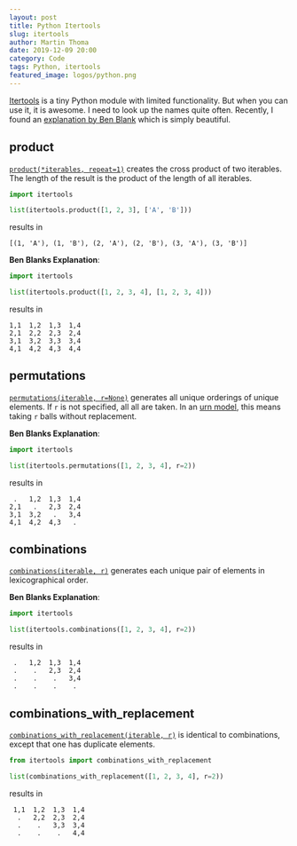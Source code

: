 ```yaml
---
layout: post
title: Python Itertools
slug: itertools
author: Martin Thoma
date: 2019-12-09 20:00
category: Code
tags: Python, itertools
featured_image: logos/python.png
---
```

[Itertools](https://docs.python.org/3/library/itertools.html) is a tiny Python
module with limited functionality. But when you can use it, it is awesome. I
need to look up the names quite often. Recently, I found an
[explanation by Ben Blank](https://stackoverflow.com/a/942551/562769) which is
simply beautiful.


## product

[`product(*iterables, repeat=1)`](https://docs.python.org/3/library/itertools.html#itertools.product) creates the cross product of two iterables. The length of the result is
the product of the length of all iterables.

```python
import itertools

list(itertools.product([1, 2, 3], ['A', 'B']))
```

results in

```
[(1, 'A'), (1, 'B'), (2, 'A'), (2, 'B'), (3, 'A'), (3, 'B')]
```

**Ben Blanks Explanation**:

```python
import itertools

list(itertools.product([1, 2, 3, 4], [1, 2, 3, 4]))
```

results in

```
1,1  1,2  1,3  1,4
2,1  2,2  2,3  2,4
3,1  3,2  3,3  3,4
4,1  4,2  4,3  4,4
```


## permutations

[`permutations(iterable, r=None)`](https://docs.python.org/3/library/itertools.html#itertools.permutations)
generates all unique orderings of unique elements. If `r` is not specified, all
all are taken. In an [urn model](https://en.wikipedia.org/wiki/Urn_problem),
this means taking `r` balls without replacement.


**Ben Blanks Explanation**:

```python
import itertools

list(itertools.permutations([1, 2, 3, 4], r=2))
```

results in

```
 .   1,2  1,3  1,4
2,1   .   2,3  2,4
3,1  3,2   .   3,4
4,1  4,2  4,3   .
```


## combinations

[`combinations(iterable, r)`](https://docs.python.org/3/library/itertools.html#itertools.combinations)
generates each unique pair of elements in lexicographical order.

**Ben Blanks Explanation**:

```python
import itertools

list(itertools.combinations([1, 2, 3, 4], r=2))
```

results in

```
 .   1,2  1,3  1,4
 .    .   2,3  2,4
 .    .    .   3,4
 .    .    .    .
```


## combinations_with_replacement

[`combinations_with_replacement(iterable, r)`](https://docs.python.org/3/library/itertools.html#itertools.combinations_with_replacement)
is identical to combinations, except that one has duplicate elements.

```python
from itertools import combinations_with_replacement

list(combinations_with_replacement([1, 2, 3, 4], r=2))
```

results in

```
 1,1  1,2  1,3  1,4
  .   2,2  2,3  2,4
  .    .   3,3  3,4
  .    .    .   4,4
```